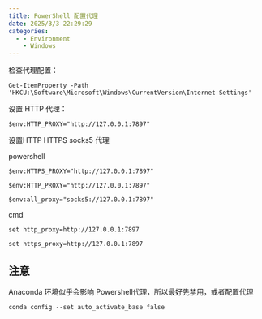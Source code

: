 ```yaml
---
title: PowerShell 配置代理
date: 2025/3/3 22:29:29
categories:
  - - Environment
    - Windows
---
```


检查代理配置：
```
Get-ItemProperty -Path 'HKCU:\Software\Microsoft\Windows\CurrentVersion\Internet Settings'
```

设置 HTTP 代理：

```
$env:HTTP_PROXY="http://127.0.0.1:7897"
```
 
设置HTTP HTTPS socks5 代理

powershell
```
$env:HTTPS_PROXY="http://127.0.0.1:7897"

$env:HTTP_PROXY="http://127.0.0.1:7897"

$env:all_proxy="socks5://127.0.0.1:7897"
```

cmd
```
set http_proxy=http://127.0.0.1:7897

set https_proxy=http://127.0.0.1:7897
```


## 注意

Anaconda 环境似乎会影响 Powershell代理，所以最好先禁用，或者配置代理

```
conda config --set auto_activate_base false
```